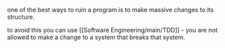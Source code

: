 one of the best ways to ruin a program is to make massive changes to its structure.

to avoid this you can use [[Software Engineering/main/TDD]] - you are not allowed to make a change to a system that breaks that system.